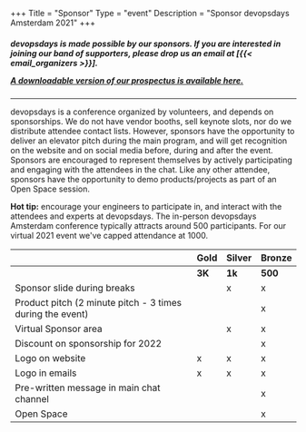 +++
Title = "Sponsor"
Type = "event"
Description = "Sponsor devopsdays Amsterdam 2021"
+++

<h5>
<p>devopsdays is made possible by our sponsors. If you are interested in joining our band of supporters, please drop us an email at [{{< email_organizers >}}].</p>
<p><a href="https://assets.devopsdays.org/events/2021/amsterdam/devopsdays-amsterdam-2021-prospectus.pdf">A downloadable version of our prospectus is available here.</a></p>
</h5>

<hr>

devopsdays is a conference organized by volunteers, and depends on sponsorships. We do not have vendor booths, sell keynote slots, nor do we distribute attendee contact lists. However, sponsors have the opportunity to deliver an elevator pitch during the main program, and will get recognition on the website and on social media before, during and after the event. Sponsors are encouraged to represent themselves by actively participating and engaging with the attendees in the chat. Like any other attendee, sponsors have the opportunity to demo products/projects as part of an Open Space session.
<p>
  <strong>Hot tip:</strong> encourage your engineers to participate in, and interact with the attendees and experts at devopsdays. The in-person devopsdays Amsterdam conference typically attracts around 500 participants. For our virtual 2021 event we've capped attendance at 1000.
<p>
  
|                                                           | Gold   | Silver | Bronze  |
| --------------------------------------------------------- | ------ | ------ | ------- |
|                                                           | **3K** | **1k** | **500** |
| Sponsor slide during breaks                               |        | x      | x       |
| Product pitch (2 minute pitch - 3 times during the event) |        |        | x       |
| Virtual Sponsor area                                      |        | x      | x       |
| Discount on sponsorship for 2022                          |        |        | x       |
| Logo on website                                           | x      | x      | x       |
| Logo in emails                                            | x      | x      | x       |
| Pre-written message in main chat channel                  |        |        | x       |
| Open Space                                                |        |        | x       |
